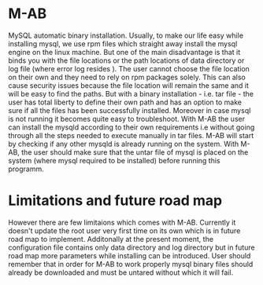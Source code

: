 # M-AB

MySQL automatic binary installation. Usually, to make our life easy while installing mysql, we use rpm files which straight away install the mysql engine on the linux machine. But one of the main disadvantage is that it binds you with the file locations or the path locations of data directory or log file (where error log resides ). The user cannot choose the file location on their own and they need to rely on rpm packages solely. This can also cause security issues because the file location will remain the same and it will be easy to find the paths. But with a binary installation - i.e. tar file - the user has total liberty to define their own path and has an option to make sure if all the files has been successfully installed. Moreover in case mysql is not running it becomes quite easy to troubleshoot. With M-AB the user can install the mysqld according to their own requirements i.e without going through all the steps needed to execute manually in tar files. M-AB will start by checking if any other mysqld is already running on the system. With M-AB, the user should make sure that the untar file of mysql is placed on the system (where mysql required to be installed) before running this programm.



# Limitations and future road map

However there are few limitaions which comes with M-AB. Currently it doesn't update the root user very first time on its own which is in future road map to implement. Additonally at the present moment, the configuration file contains only data directory and log directory but in future road map more parameters while installing can be introduced. User should remember that in order for M-AB to work properly mysql binary files should already be downloaded and must be untared without which it will fail.
